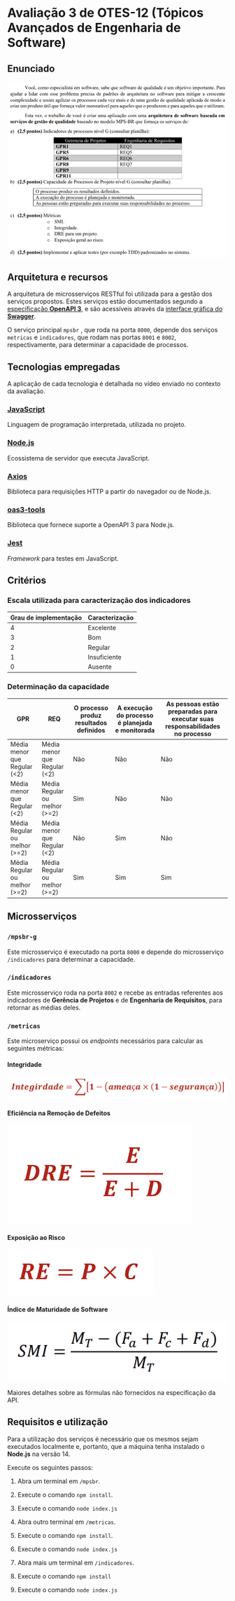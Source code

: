 # Avaliação 3 de OTES-12 (Tópicos Avançados de Engenharia de Software)

## Enunciado

![enunciado](README-img/enunciado.png)

## Arquitetura e recursos

A arquitetura de microsserviços RESTful foi utilizada para a gestão dos serviços propostos. Estes serviços estão documentados segundo a [especificação **OpenAPI 3**](https://swagger.io/specification/), e são acessíveis através da [interface gráfica do **Swagger**](https://swagger.io/tools/swagger-ui/).

O serviço principal `mpsbr` , que roda na porta `8000`, depende dos serviços `metricas` e `indicadores`, que rodam nas portas `8001` e `8002`, respectivamente, para determinar a capacidade de processos.

## Tecnologias empregadas

A aplicação de cada tecnologia é detalhada no vídeo enviado no contexto da avaliação.
### [JavaScript](https://developer.mozilla.org/pt-BR/docs/Web/JavaScript)

Linguagem de programação interpretada, utilizada no projeto.

### [Node.js](https://nodejs.org/en/about/)

Ecossistema de servidor que executa JavaScript.

### [Axios](https://github.com/axios/axios)

Biblioteca para requisições HTTP a partir do navegador ou de Node.js.

### [oas3-tools](https://www.npmjs.com/package/oas3-tools)

Biblioteca que fornece suporte a OpenAPI 3 para Node.js.

### [Jest](https://jestjs.io/pt-BR/)

*Framework* para testes em JavaScript.

## Critérios

### Escala utilizada para caracterização dos indicadores

|Grau de implementação|Caracterização|
|-|-|
|4|Excelente|
|3|Bom|
|2|Regular|
|1|Insuficiente|
|0|Ausente|

### Determinação da capacidade

|GPR|REQ|O processo produz resultados definidos|A execução do processo é planejada e monitorada|As pessoas estão preparadas para executar suas responsabilidades no processo|
|-|-|-|-|-|
|Média menor que Regular (<2)|Média menor que Regular (<2)|Não|Não|Não|
|Média menor que Regular (<2)|Média Regular ou melhor (>=2)|Sim|Não|Não|
|Média Regular ou melhor (>=2)|Média menor que Regular (<2)|Não|Sim|Não|
|Média Regular ou melhor (>=2)|Média Regular ou melhor (>=2)|Sim|Sim|Sim|

## Microsserviços

### `/mpsbr-g`

Este microsserviço é executado na porta `8000` e depende do microsserviço `/indicadores` para determinar a capacidade.

### `/indicadores`

Este microsserviço roda na porta `8002` e recebe as entradas referentes aos indicadores de **Gerência de Projetos** e de **Engenharia de Requisitos**, para retornar as médias deles.

### `/metricas`

Este microserviço possui os *endpoints* necessários para calcular as seguintes métricas:

#### Integridade

![integridade](README-img/integridade.png)

#### Eficiência na Remoção de Defeitos

![DRE](README-img/dre.png)

#### Exposição ao Risco

![RE](README-img/re.png)

#### Índice de Maturidade de Software

![SMI](README-img/smi.png)

Maiores detalhes sobre as fórmulas não fornecidos na especificação da API.
## Requisitos e utilização

Para a utilização dos serviços é necessário que os mesmos sejam executados localmente e, portanto, que a máquina tenha instalado o **Node.js** na versão 14.

Execute os seguintes passos:

1. Abra um terminal em `/mpsbr`.

2. Execute o comando `npm install`.

3. Execute o comando `node index.js`

4. Abra outro terminal em `/metricas`.

5. Execute o comando `npm install`.

6. Execute o comando `node index.js`

7. Abra mais um terminal em `/indicadores`.

8. Execute o comando `npm install`

9. Execute o comando `node index.js`